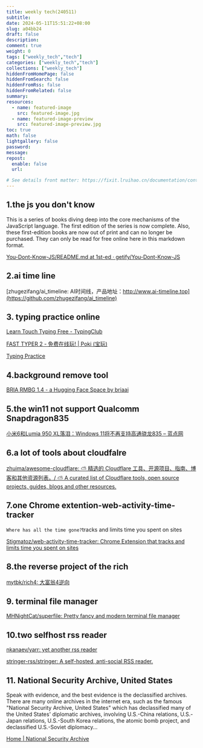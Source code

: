 ```yaml
---
title: weekly tech(240511)
subtitle:
date: 2024-05-11T15:51:22+08:00
slug: a04bb24
draft: false
description:
comment: true
weight: 0
tags: ["weekly_tech","tech"]
categories: ["weekly_tech","tech"]
collections: ["weekly_tech"]
hiddenFromHomePage: false
hiddenFromSearch: false
hiddenFromRss: false
hiddenFromRelated: false
summary:
resources:
  - name: featured-image
    src: featured-image.jpg
  - name: featured-image-preview
    src: featured-image-preview.jpg
toc: true
math: false
lightgallery: false
password:
message:
repost:
  enable: false
  url:

# See details front matter: https://fixit.lruihao.cn/documentation/content-management/introduction/#front-matter
---
```




## 1.the js you don't know
This is a series of books diving deep into the core mechanisms of the JavaScript language. The first edition of the series is now complete. Also, these first-edition books are now out of print and can no longer be purchased. They can only be read for free online here in this markdown format.

[You-Dont-Know-JS/README.md at 1st-ed · getify/You-Dont-Know-JS](https://github.com/getify/You-Dont-Know-JS/blob/1st-ed/README.md)

## 2.ai time line

[zhugezifang/ai\_timeline: AI时间线，产品地址：http://www.ai-timeline.top](https://github.com/zhugezifang/ai_timeline)


## 3. typing practice online

[Learn Touch Typing Free - TypingClub](https://www.typingclub.com/)

[FAST TYPER 2 - 免费在线玩! | Poki \(宝玩\)](https://poki.com/zh/g/fast-typer-2)

[Typing Practice](https://www.keybr.com/)

##  4.background remove tool

[BRIA RMBG 1.4 - a Hugging Face Space by briaai](https://huggingface.co/spaces/briaai/BRIA-RMBG-1.4)

##  5.the win11 not support Qualcomm Snapdragon835

[小米6和Lumia 950 XL落泪：Windows 11将不再支持高通骁龙835 – 蓝点网](https://www.landiannews.com/archives/103733.html?utm_sources=ourl.co&utm_medium=social&utm_campaign=none)

## 6.a lot of tools about cloudfalre


[zhuima/awesome-cloudflare: ⛅️ 精选的 Cloudflare 工具、开源项目、指南、博客和其他资源列表。/ ⛅️ A curated list of Cloudflare tools, open source projects, guides, blogs and other resources.](https://github.com/zhuima/awesome-cloudflare)



## 7.one Chrome extention-web-activity-time-tracker
`Where has all the time gone?`tracks and limits time you spent on sites

[Stigmatoz/web-activity-time-tracker: Chrome Extension that tracks and limits time you spent on sites](https://github.com/Stigmatoz/web-activity-time-tracker)


## 8.the reverse project of the rich 
[mytbk/rich4: 大富翁4逆向](https://github.com/mytbk/rich4)

## 9. terminal file manager
[MHNightCat/superfile: Pretty fancy and modern terminal file manager](https://github.com/MHNightCat/superfile)


## 10.two selfhost rss reader
[nkanaev/yarr: yet another rss reader](https://github.com/nkanaev/yarr)

[stringer-rss/stringer: A self-hosted, anti-social RSS reader.](https://github.com/stringer-rss/stringer)



## 11. National Security Archive, United States
Speak with evidence, and the best evidence is the declassified archives.
There are many online archives in the internet era, such as the famous "National Security Archive, United States" which has declassified many of the United States' diplomatic archives, involving U.S.-China relations, U.S.-Japan relations, U.S.-South Korea relations, the atomic bomb project, and declassified U.S.-Soviet diplomacy...

[Home | National Security Archive](https://nsarchive.gwu.edu/)
